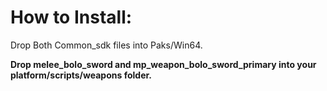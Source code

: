 # How to Install:
Drop Both Common_sdk files into Paks/Win64. <b>
  
Drop melee_bolo_sword and mp_weapon_bolo_sword_primary into your platform/scripts/weapons folder.
  
